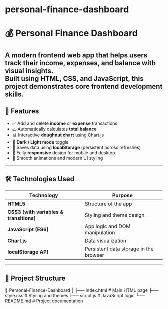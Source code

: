 # personal-finance-dashboard
# 💰 Personal Finance Dashboard  

A **modern frontend web app** that helps users track their **income, expenses, and balance** with visual insights.  
Built using **HTML, CSS, and JavaScript**, this project demonstrates core frontend development skills.
---

## 🚀 Features

- ✅ Add and delete **income** or **expense** transactions  
- 💵 Automatically calculates **total balance**  
- 📊 Interactive **doughnut chart** using Chart.js  
- 🌙 **Dark / Light mode** toggle  
- 💾 Saves data using **localStorage** (persistent across refreshes)  
- 📱 Fully **responsive** design for mobile and desktop  
- 🎨 Smooth animations and modern UI styling  

---

## 🛠️ Technologies Used

| Technology | Purpose |
|-------------|----------|
| **HTML5** | Structure of the app |
| **CSS3 (with variables & transitions)** | Styling and theme design |
| **JavaScript (ES6)** | App logic and DOM manipulation |
| **Chart.js** | Data visualization |
| **localStorage API** | Persistent data storage in the browser |

---

## 📂 Project Structure
📁 Personal-Finance-Dashboard
│
├── index.html # Main HTML page
├── style.css # Styling and themes
├── script.js # JavaScript logic
└── README.md # Project documentation

